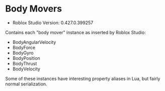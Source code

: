 # Body Movers
* Roblox Studio Version: 0.427.0.399257

Contains each "body mover" instance as inserted by Roblox Studio:

* BodyAngularVelocity
* BodyForce
* BodyGyro
* BodyPosition
* BodyThrust
* BodyVelocity

Some of these instances have interesting property aliases in Lua, but fairly normal serialization.